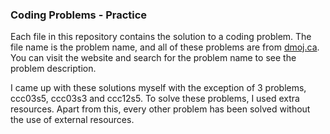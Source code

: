 ### Coding Problems - Practice

Each file in this repository contains the solution to a coding problem.
The file name is the problem name, and all of these problems are from 
[dmoj.ca](dmoj.ca).
You can visit the website and search for the problem name to see the problem
description. 

I came up with these solutions myself with the exception of 3 problems, ccc03s5, 
ccc03s3 and ccc12s5. To solve these problems, I used extra resources. Apart from this, every
other problem has been solved without the use of external resources.

